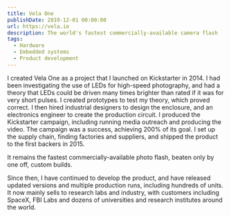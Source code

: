 ```yaml
---
title: Vela One
publishDate: 2019-12-01 00:00:00
url: https://vela.io
description: The world's fastest commercially-available camera flash
tags:
  - Hardware
  - Embedded systems
  - Product development
---
```


I created Vela One as a project that I launched on Kickstarter in 2014. I had
been investigating the use of LEDs for high-speed photography, and had a theory
that LEDs could be driven many times brighter than rated if it was for very
short pulses. I created prototypes to test my theory, which proved correct. I
then hired industrial designers to design the enclosure, and an electronics
engineer to create the production circuit. I produced the Kickstarter campaign,
including running media outreach and producing the video. The campaign was a
success, achieving 200% of its goal. I set up the supply chain, finding
factories and suppliers, and shipped the product to the first backers in 2015.

It remains the fastest commercially-available photo flash, beaten only by one
off, custom builds.

Since then, I have continued to develop the product, and have released updated
versions and multiple production runs, including hundreds of units. It now
mainly sells to research labs and industry, with customers including SpaceX, FBI
Labs and dozens of universities and research institutes around the world.
